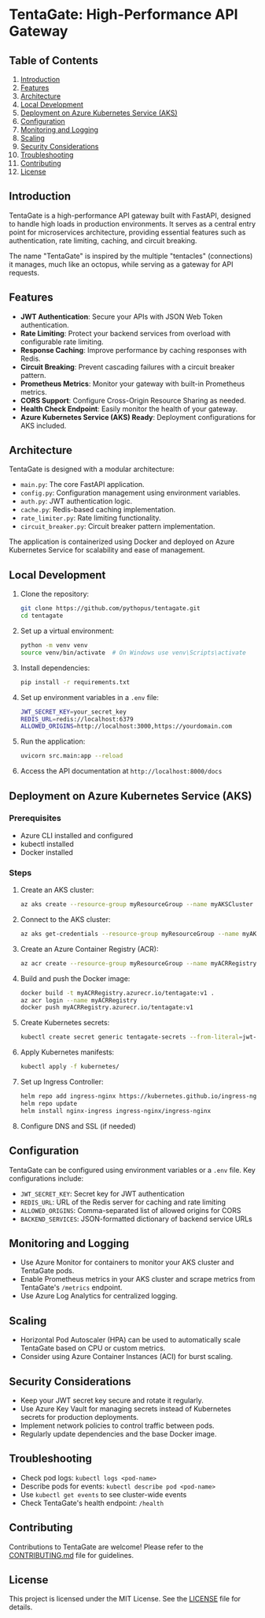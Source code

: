 # TentaGate: High-Performance API Gateway

## Table of Contents
1. [Introduction](#introduction)
2. [Features](#features)
3. [Architecture](#architecture)
4. [Local Development](#local-development)
5. [Deployment on Azure Kubernetes Service (AKS)](#deployment-on-azure-kubernetes-service-aks)
6. [Configuration](#configuration)
7. [Monitoring and Logging](#monitoring-and-logging)
8. [Scaling](#scaling)
9. [Security Considerations](#security-considerations)
10. [Troubleshooting](#troubleshooting)
11. [Contributing](#contributing)
12. [License](#license)

## Introduction

TentaGate is a high-performance API gateway built with FastAPI, designed to handle high loads in production environments. It serves as a central entry point for microservices architecture, providing essential features such as authentication, rate limiting, caching, and circuit breaking.

The name "TentaGate" is inspired by the multiple "tentacles" (connections) it manages, much like an octopus, while serving as a gateway for API requests.

## Features

- **JWT Authentication**: Secure your APIs with JSON Web Token authentication.
- **Rate Limiting**: Protect your backend services from overload with configurable rate limiting.
- **Response Caching**: Improve performance by caching responses with Redis.
- **Circuit Breaking**: Prevent cascading failures with a circuit breaker pattern.
- **Prometheus Metrics**: Monitor your gateway with built-in Prometheus metrics.
- **CORS Support**: Configure Cross-Origin Resource Sharing as needed.
- **Health Check Endpoint**: Easily monitor the health of your gateway.
- **Azure Kubernetes Service (AKS) Ready**: Deployment configurations for AKS included.

## Architecture

TentaGate is designed with a modular architecture:

- `main.py`: The core FastAPI application.
- `config.py`: Configuration management using environment variables.
- `auth.py`: JWT authentication logic.
- `cache.py`: Redis-based caching implementation.
- `rate_limiter.py`: Rate limiting functionality.
- `circuit_breaker.py`: Circuit breaker pattern implementation.

The application is containerized using Docker and deployed on Azure Kubernetes Service for scalability and ease of management.

## Local Development

1. Clone the repository:
    ```bash
    git clone https://github.com/pythopus/tentagate.git
    cd tentagate
    ```
2. Set up a virtual environment:
    ```bash
    python -m venv venv
    source venv/bin/activate  # On Windows use venv\Scripts\activate
    ```
3. Install dependencies:
    ```bash
    pip install -r requirements.txt
    ```
4. Set up environment variables in a `.env` file:
    ```bash
    JWT_SECRET_KEY=your_secret_key
    REDIS_URL=redis://localhost:6379
    ALLOWED_ORIGINS=http://localhost:3000,https://yourdomain.com
    ```
5. Run the application:
    ```bash
    uvicorn src.main:app --reload
    ```
6. Access the API documentation at `http://localhost:8000/docs`

## Deployment on Azure Kubernetes Service (AKS)

### Prerequisites

- Azure CLI installed and configured
- kubectl installed
- Docker installed

### Steps

1. Create an AKS cluster:
    ```bash
    az aks create --resource-group myResourceGroup --name myAKSCluster --node-count 3 --enable-addons monitoring --generate-ssh-keys
    ```
2. Connect to the AKS cluster:
    ```bash
    az aks get-credentials --resource-group myResourceGroup --name myAKSCluster
    ```
3. Create an Azure Container Registry (ACR):
    ```bash
    az acr create --resource-group myResourceGroup --name myACRRegistry --sku Basic
    ```
4. Build and push the Docker image:
    ```bash
    docker build -t myACRRegistry.azurecr.io/tentagate:v1 .
    az acr login --name myACRRegistry
    docker push myACRRegistry.azurecr.io/tentagate:v1
    ```
5. Create Kubernetes secrets:
    ```bash
    kubectl create secret generic tentagate-secrets --from-literal=jwt-secret-key=your_secret_key
    ```
6. Apply Kubernetes manifests:
    ```bash
    kubectl apply -f kubernetes/
    ```
7. Set up Ingress Controller:
    ```bash
    helm repo add ingress-nginx https://kubernetes.github.io/ingress-nginx
    helm repo update
    helm install nginx-ingress ingress-nginx/ingress-nginx
    ```
8. Configure DNS and SSL (if needed)

## Configuration

TentaGate can be configured using environment variables or a `.env` file. Key configurations include:

- `JWT_SECRET_KEY`: Secret key for JWT authentication
- `REDIS_URL`: URL of the Redis server for caching and rate limiting
- `ALLOWED_ORIGINS`: Comma-separated list of allowed origins for CORS
- `BACKEND_SERVICES`: JSON-formatted dictionary of backend service URLs

## Monitoring and Logging

- Use Azure Monitor for containers to monitor your AKS cluster and TentaGate pods.
- Enable Prometheus metrics in your AKS cluster and scrape metrics from TentaGate's `/metrics` endpoint.
- Use Azure Log Analytics for centralized logging.

## Scaling

- Horizontal Pod Autoscaler (HPA) can be used to automatically scale TentaGate based on CPU or custom metrics.
- Consider using Azure Container Instances (ACI) for burst scaling.

## Security Considerations

- Keep your JWT secret key secure and rotate it regularly.
- Use Azure Key Vault for managing secrets instead of Kubernetes secrets for production deployments.
- Implement network policies to control traffic between pods.
- Regularly update dependencies and the base Docker image.

## Troubleshooting

- Check pod logs: `kubectl logs <pod-name>`
- Describe pods for events: `kubectl describe pod <pod-name>`
- Use `kubectl get events` to see cluster-wide events
- Check TentaGate's health endpoint: `/health`

## Contributing

Contributions to TentaGate are welcome! Please refer to the [CONTRIBUTING.md](CONTRIBUTING.md) file for guidelines.

## License

This project is licensed under the MIT License. See the [LICENSE](LICENSE) file for details.